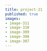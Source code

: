 ```yaml
---
title: project-21
published: true
images:
- image-311
- image-310
- image-309
- image-308
- image-307
---
```

